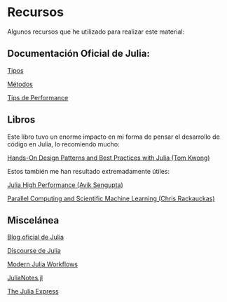# Recursos

Algunos recursos que he utilizado para realizar este material:

## Documentación Oficial de Julia:

[Tipos](https://docs.julialang.org/en/v1/manual/types)

[Métodos](https://docs.julialang.org/en/v1/manual/methods/)

[Tips de Performance](https://docs.julialang.org/en/v1.10/manual/performance-tips/#man-performance-tips)

## Libros

Este libro tuvo un enorme impacto en mi forma de pensar el desarrollo de código en Julia, lo recomiendo mucho:

[Hands-On Design Patterns and Best Practices with Julia (Tom Kwong)](https://www.packtpub.com/en-us/product/hands-on-design-patterns-and-best-practices-with-julia-9781838648817)

Estos también me han resultado extremadamente útiles:

[Julia High Performance (Avik Sengupta)](https://www.packtpub.com/en-us/product/julia-10-high-performance-9781788298117)

[Parallel Computing and Scientific Machine Learning (Chris Rackauckas)](https://book.sciml.ai/)

## Miscelánea

[Blog oficial de Julia](https://julialang.org/blog/)

[Discourse de Julia](https://discourse.julialang.org/)

[Modern Julia Workflows](https://modernjuliaworkflows.org/)

[JuliaNotes.jl](https://m3g.github.io/JuliaNotes.jl/stable/)

[The Julia Express](https://github.com/bkamins/The-Julia-Express)
